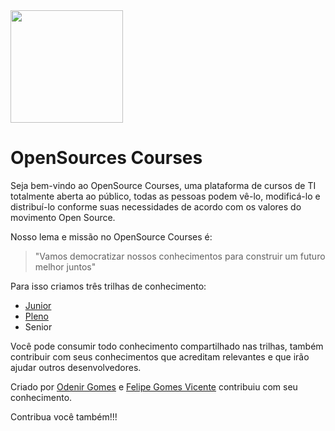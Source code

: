 <img src="https://web-opensources-courses.vercel.app/logo.webp" style="width:180px;" />

# OpenSources Courses

Seja bem-vindo ao OpenSource Courses, uma plataforma de cursos de TI totalmente aberta ao público, todas as pessoas podem vê-lo, modificá-lo e distribuí-lo conforme suas necessidades de acordo com os valores do movimento Open Source.

Nosso lema e missão no OpenSource Courses é:

> "Vamos democratizar nossos conhecimentos para construir um futuro melhor juntos"

Para isso criamos três trilhas de conhecimento:

- [Junior](1.%20Junior/)
- [Pleno](2.%20Pleno/)
- Senior

Você pode consumir todo conhecimento compartilhado nas trilhas, também contribuir com seus conhecimentos que acreditam relevantes e que irão ajudar outros desenvolvedores.

Criado por [Odenir Gomes](https://github.com/odenirdev) e [Felipe Gomes Vicente](https://github.com/felipe-gomes-vicente) contribuiu com seu conhecimento.

Contribua você também!!!
